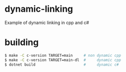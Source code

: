 # dynamic-linking
Example of dynamic linking in cpp and c#


# building
```bash
$ make -C c-version TARGET=main     # non dynamic cpp
$ make -C c-version TARGET=main-dl  #     dynamic cpp
$ dotnet build                      #     dynamic c#
```
